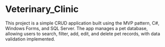 # Veterinary_Clinic
This project is a simple CRUD application built using the MVP pattern, C#, Windows Forms, and SQL Server. The app manages a pet database, allowing users to search, filter, add, edit, and delete pet records, with data validation implemented.

